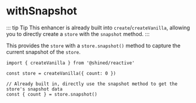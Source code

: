 # withSnapshot

::: tip Tip
This enhancer is already built into `create`/`createVanilla`, allowing you to directly create a `store` with the `snapshot` method.
:::

This provides the `store` with a `store.snapshot()` method to capture the current snapshot of the `store`.

```tsx
import { createVanilla } from '@shined/reactive'

const store = createVanilla({ count: 0 })

// Already built in, directly use the snapshot method to get the store's snapshot data
const { count } = store.snapshot()
```
